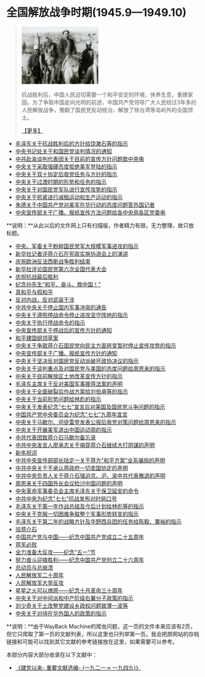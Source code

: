 # 全国解放战争时期(1945.9—1949.10)

>
> ![](../../pic/005.jpg)
>
> 抗战胜利后，中国人民迫切需要一个和平安定的环境，休养生息，重建家园。为了争取中国走向光明的前途，中国共产党领导广大人民经过3年多的人民解放战争，推翻了国民党反动统治，解放了除台湾等岛屿外的全国领土。
> 
>  [【更多】](./introduce.md)

- [毛泽东关于抗战胜利后的方针给饶漱石等的指示](./article-1.md)
- [中央书记处关于和国民党谈判情况的通知](./article-2.md)
- [中共赴渝谈判代表团关于目前的宣传方针问题致中央电](./article-3.md)
- [中央关于采取强硬态度拒绝美军登陆的指示](./article-4.md)
- [中央关于双十协定后我党任务与方针的指示](./article-5.md)
- [中央关于过渡时期的形势和任务的指示](./article-6.md)
- [中央关于对国民党军队进行宣传攻势的指示](./article-7.md)
- [中央关于抓紧进行减租运动和生产运动的指示](./article-8.md)
- [朱德关于中国共产党对美军在华行动的态度问题答外国记者](./article-9.md)
- [中央宣传部关于广播、报纸宣传方法问题给各中央局各区党委电](./article-10.md)

**说明：**从此以后的文件网上只有扫描版，作者精力有限，无力整理，故只放标题。

- [中央、军委关于粉碎国民党军大规模军事进攻的指示](./article-11.md)
- [新华社记者评蒋介石在宪政实施协进会上的演讲](./article-12.md)
- [庆祝欧洲反法西斯战争胜利结束](./article-13.md)
- [新华社评论国民党第六次全国代表大会](./article-14.md)
- [庆祝抗战最后胜利](./article-15.md)
- [纪念孙先生"和平、奋斗、救中国！"](./article-16.md)
- [真和平与假和平](./article-17.md)
- [反对内战，反对武装干涉](./article-18.md)
- [中共中央关于停止国内军事冲突的通告](./article-19.md)
- [中央关于遵照停战命令停止进攻坚守阵地的指示](./article-20.md)
- [中央关于执行停战命令的指示](./article-21.md)
- [中央宣传部关于停战后的宣传方针的通知](./article-22.md)
- [和平建国纲领草案](./article-23.md)
- [中央关于争取蒋介石国民党向民主方面转变暂时停止宣传攻势的指示](./article-24.md)
- [中央宣传部关于广播、报纸宣传方针的通知](./article-25.md)
- [中央关于坚决反对国民党反动派破坏政协决议的指示](./article-26.md)
- [中央关于谈判重点及对国民党与美国的态度问题给周恩来的指示](./article-27.md)
- [中央关于目前解放区土地改革宣传方针的指示](./article-28.md)
- [毛泽东主席关于反对美国军事援蒋法案的声明](./article-29.md)
- [中央关于全面破裂后作战方案给刘伯承等的指示](./article-30.md)
- [中央关于当前形势问题给林彪的指示](./article-31.md)
- [中央关于发表纪念"七七"宣言后对美国及国民党斗争问题的指示](./article-32.md)
- [中国共产党中央委员会为纪念"七七"九周年宣言](./article-33.md)
- [中央关于马歇尔、司徒雷登发表公报后我党对策问题给周恩来的指示](./article-34.md)
- [中央关于开展美军退出中国运动周的指示](./article-35.md)
- [中共代表团致蒋介石马歇尔备忘录](./article-36.md)
- [中共中央发言人廖承志关于揭穿蒋介石继续大打阴谋的声明](./article-37.md)
- [新年祝词](./article-38.md)
- [中共中央宣传部部长陆定一关于蒋方"和平方案"全系骗局的声明](./article-39.md)
- [中共中央关于不承认蒋政府一切卖国协定的声明](./article-40.md)
- [中共中央负责人关于蒋介石强迫京、沪、渝中共代表撤退的声明](./article-41.md)
- [周恩来关于四国外长会议检讨中国问题的声明](./article-42.md)
- [中央革命军事委员会主席毛泽东关于保卫延安的命令](./article-43.md)
- [中共中央为纪念"七七"抗战发布对时局口号](./article-44.md)
- [毛泽东关于第一年作战总结及今后计划给林彪等的指示](./article-45.md)
- [中央关于克服一切困难争取整个军事形势转变的指示](./article-46.md)
- [毛泽东关于第二年的战略方针及华野西兵团的任务给陈毅、粟裕的指示](./article-47.md)
- [驳蒋介石](./article-48.md)
- [中国共产党与中国——纪念中国共产党成立二十五周年](./article-49.md)
- [蒋军必败](./article-50.md)
- [全力准备大反攻——纪念"五一"节](./article-51.md)
- [努力奋斗迎接胜利——纪念中国共产党创立二十六周年](./article-52.md)
- [总动员与总崩溃](./article-53.md)
- [人民解放军二十周年](./article-54.md)
- [人民解放军大举反攻](./article-55.md)
- [星星之火可以燎原——纪念十月革命三十周年](./article-56.md)
- [中央关于对中间派和中产阶级右翼分子政策的指示](./article-57.md)
- [刘少奇关于土改整党建设乡政权问题致薄一波等](./article-58.md)
- [中央关于对待在华外国人的政策的指示](./article-59.md)

**说明：**由于WayBack Machine的爬虫问题，这一页的文件本来应该有2页，但它只爬取了第一页的文献列表，所以这里也只列举第一页。我会把原网站的存档链接和可能可以找到其它文献的参考链接放在这里，如果需要可以参考。

本部分内容大部分收录在以下文献中：

- [《建党以来- 重要文献选编- (一九二一→ 一九四九)》](https://www.marxists.org/chinese/pdf/ccp/3/22.pdf)
